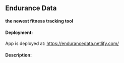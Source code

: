## Endurance Data

#### the newest fitness tracking tool

#### Deployment:

App is deployed at: https://endurancedata.netlify.com/ 

#### Description:

